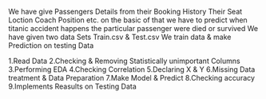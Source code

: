 We have give Passengers Details from their Booking History Their Seat Loction Coach Position etc.
 on the basic of that we have to predict when titanic accident happens the particular passenger were died or survived 
We have given two data Sets Train.csv & Test.csv We train data & make Prediction on testing Data


 1.Read Data 
2.Checking & Removing Statistically unimportant Columns 
3.Performing EDA 
4.Checking Correlation
 5.Declaring X & Y 
6.Missing Data treatment & Data Preparation 
7.Make Model & Predict 
8.Checking accuracy 
9.Implements Reasults on Testing Data
